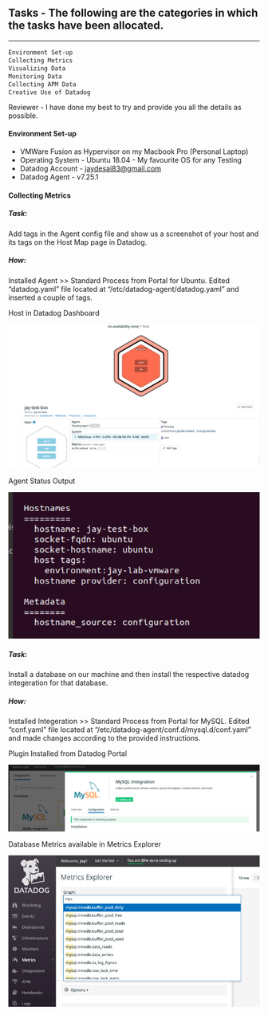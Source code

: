 ## Tasks - The following are the categories in which the tasks have been allocated. 
----------------
    Environment Set-up
    Collecting Metrics
    Visualizing Data
    Monitoring Data
    Collecting APM Data
    Creative Use of Datadog

Reviewer - I have done my best to try and provide you all the details as possible. 

#### Environment Set-up
- VMWare Fusion as Hypervisor on my Macbook Pro (Personal Laptop)
- Operating System - Ubuntu 18.04 - My favourite OS for any Testing
- Datadog Account - jaydesai83@gmail.com
- Datadog Agent - v7.25.1


#### Collecting Metrics
##### Task: 
Add tags in the Agent config file and show us a screenshot of your host and its tags on the Host Map page in Datadog.
##### How: 
Installed Agent >> Standard Process from Portal for Ubuntu. Edited “datadog.yaml” file located at “/etc/datadog-agent/datadog.yaml” and inserted a couple of tags.

Host in Datadog Dashboard

<img src="./images/cm_image_1.png" width="650" title="Host in Datadog Dashboard">

Agent Status Output

<img src="./images/cm_image_2.png" width="650" title="Agent Status Output">

##### Task: 
Install a database on our machine and then install the respective datadog integeration for that database. 
##### How: 
Installed Integeration >> Standard Process from Portal for MySQL. Edited “conf.yaml” file located at “/etc/datadog-agent/conf.d/mysql.d/conf.yaml” and made changes according to the provided instructions.

Plugin Installed from Datadog Portal

<img src="./images/db_image_1.png" width="650" title="Host in Datadog Dashboard">

Database Metrics available in Metrics Explorer

<img src="./images/db_image_2.png" width="650" title="Agent Status Output">

